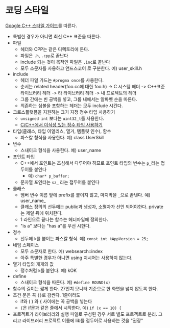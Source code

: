 # 코딩 스타일 
[Google C++ 스타일 가이드](https://github.com/google/styleguide/ )를 따른다.  

- 특별한 경우가 아니면 최신 C++ 표준을 따른다.
- 파일
    - 헤더와 CPP는 같은 디렉토리에 둔다.
    - 파일은 `.h`, `.cpp`로 끝난다
	- include 되는 것이 목적인 파일은 `.inc`로 끝난다
	- 모두 소문자를 사용하고 언드스코어 로 구분한다. 예) user_skill.h
- include 
    - 헤더 파일 가드는 `#progma once`를 사용한다.
	- 순서는 related header(foo.cc에 대한 foo.h) -> C 시스템 헤더 -> C++표준 라이브러리 헤더 -> 타 라이브러리 헤더 -> 내 프로젝트의 헤더
	- 그룹 간에는 빈 공백을 넣고, 그룹 내에서는 알파벳 순을 따른다.
	- 의존하는 심볼을 포함하는 헤더는 모두 include 시킨다.
- 크로스플랫폼을 지원하는 크기 지정 정수 타입 사용하기
    - `unsigned int` 보다는 `uint32_t`를 사용한다.
	- [C/C++에서 이식성 있는 정수 타입 사용하기](https://docs.google.com/document/d/e/2PACX-1vRe5B1JJ2jwR8LRQ9NiIB_Gk7lcvYIBayxHxCrvVt26TL40Hsjbquc3dTcbUABVEKqnyJzVdLqa3oRj/pub )
- 타입(클래스, 타입 이얼리스, 열거, 템플릿 인수), 함수
    - 파스칼 형식을 사용한다.  예) class UserSkill
- 변수
    - 스내이크 형식을 사용한다. 예) user_name	
- 포인트 타입	
    - C++에서 포인트는 조심해서 다루어야 하므로 포인트 타입의 변수는 `p_`라는 접두어를 붙인다
	    - 예) `char* p_buffer;`
	- 문자열 포인터는 `sz_` 라는 접두어를 붙인다
- 클래스
    - 멤버 변수 이름 앞에 prefix를 붙이지 않고, 마지막을 `_`으로 끝낸다.  예) user_name_
	- 클래스 정의의 선두에는 public과 생성자, 소멸자가 선언 되어야한다. private는 제일 뒤에 위치한다.
	- 1 라인으로 끝나는 함수는 헤더파일에 정의한다.
	- "is a" 보다는 "has a"를 우선 시한다.
- 정수
    - 선두에 `k`를 붙이는 파스칼 형식. 예) `const int kAppVersion = 25;`
- 네임 스페이스
    - 모두 소문자로 한다.  예) websearch::index
	- 아주 특별한 경우가 아니면 using 지시어는 사용하지 않는다.
- 열거 타입의 개개의 값
    - 정수처럼 `k`를 붙인다.  예) kOK
- define
    - 스내이크 형식을 따른다.   예) `#define ROUND(x)`	
- 함수의 길이는 짧게 한다. 27인치 모니터 기준으로 한 화면을 넘지 않도록 한다.
- 조건 문은 꼭 `{}`로 감싼다. 1줄이라도
    - if와 ( ) 와 { 사이에는 꼭 공백을 넣는다
    - `{`은 if문과 같은 줄에서 시작한다.  예) `if (x == 10) {`
- 프로젝트가 라이브러리와 실행 파일로 구성된 경우 서로 별도 프로젝트로 분리. 그리고 라이브러리 프로젝트 이름에 lib를 접두어로 사용하는 것을 "권장"
